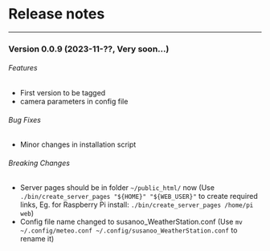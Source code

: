 # Release notes

---

### Version 0.0.9 (2023-11-??, Very soon...)

###### Features

- First version to be tagged
- camera parameters in config file

###### Bug Fixes

- Minor changes in installation script

###### Breaking Changes

- Server pages should be in folder `~/public_html/` now
  (Use `./bin/create_server_pages "${HOME}" "${WEB_USER}"` to create required links, Eg. for Raspberry Pi install: `./bin/create_server_pages /home/pi web`)
- Config file name changed to susanoo_WeatherStation.conf
  (Use `mv ~/.config/meteo.conf ~/.config/susanoo_WeatherStation.conf` to rename it)
